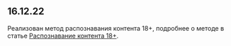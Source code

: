 ## 16.12.22

Реализован метод распознавания контента 18+, подробнее о методе в статье [Распознавание контента 18+](../manage-vision/nsfw-recognition/).
